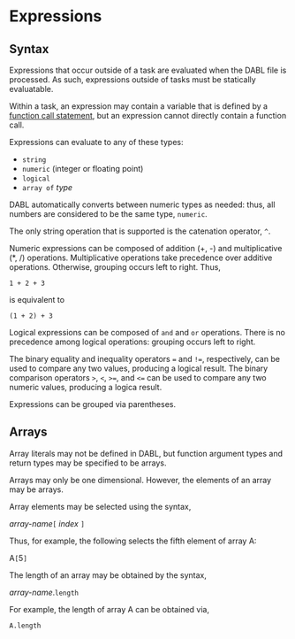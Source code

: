 # Expressions

## Syntax

Expressions that occur outside of a task are evaluated when the DABL file is
processed. As such, expressions outside of tasks must be statically evaluatable.

Within a task, an expression may contain a variable that is defined by a 
[function call statement](func_call_stmt.md), but an expression cannot directly
contain a function call.

Expressions can evaluate to any of these types:

* `string`
* `numeric` (integer or floating point)
* `logical`
* `array of` *type*

DABL automatically converts between numeric types as needed: thus, all numbers
are considered to be the same type, `numeric`.

The only string operation that is supported is the catenation operator, `^`.

Numeric expressions can be composed of addition (+, -) and multiplicative (*, /)
operations. Multiplicative operations take precedence over additive operations.
Otherwise, grouping occurs left to right. Thus,

```
1 + 2 + 3
```

is equivalent to

```
(1 + 2) + 3
```

Logical expressions can be composed of `and` and `or` operations. There is no
precedence among logical operations: grouping occurs left to right.

The binary equality and inequality operators `=` and `!=`, respectively,
can be used to compare any two values, producing a logical result.
The binary comparison operators `>`, `<`,
`>=`, and `<=` can be used to compare any two numeric values, producing a logica result.

Expressions can be grouped via parentheses.

## Arrays

Array literals may not be defined in DABL, but function argument types and return types may
be specified to be arrays.

Arrays may only be one dimensional. However, the elements of an array may be arrays.

Array elements may be selected using the syntax,

*array-name*`[` *index* `]`

Thus, for example, the following selects the fifth element of array A:

A`[`5`]`

The length of an array may be obtained by the syntax,

*array-name*.`length`

For example, the length of array A can be obtained via,

`A.length`

